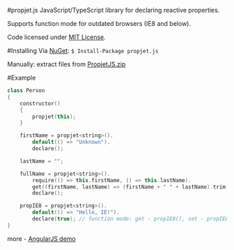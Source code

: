 #propjet.js
JavaScript/TypeScript library for declaring reactive properties.

Supports function mode for outdated browsers (IE8 and below).

Code licensed under [MIT License](LICENSE).

#Installing
Via [NuGet](https://www.nuget.org/packages/propjet.js/): `$ Install-Package propjet.js`

Manually: extract files from [PropjetJS.zip](PropjetJS.zip?raw=true)

#Example
```C++
class Person
{
    constructor()
    {
        propjet(this);
    }

    firstName = propjet<string>().
        default(() => "Unknown").
        declare();

    lastName = "";

    fullName = propjet<string>().
        require(() => this.firstName, () => this.lastName).
        get((firstName, lastName) => (firstName + " " + lastName).trim()).
        declare();

    propIE8 = propjet<string>().
        default(() => "Hello, IE!").
        declare(true); // function mode: get - propIE8(), set - propIE8(newValue)
}
```
more - [AngularJS demo](demo.ts)
